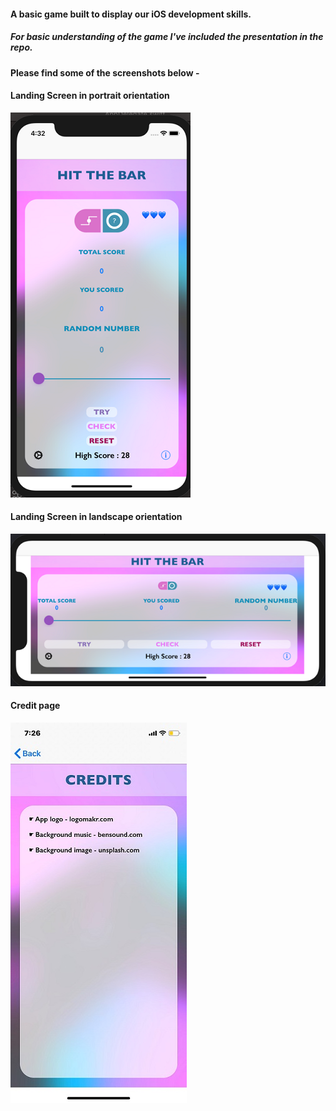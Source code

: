 #### A basic game built to display our iOS development skills.
##### For basic understanding of the game I've included the presentation in the repo.

#### Please find some of the screenshots below - 

#### Landing Screen in portrait orientation

![Landing Screen Portrait](https://github.com/Tarunpreetsingh16/iOS/blob/master/Hit%20the%20bar/images/landingScreen.png)

#### Landing Screen in landscape orientation

![Landing Screen Landscape](https://github.com/Tarunpreetsingh16/iOS/blob/master/Hit%20the%20bar/images/landingScreenLandscape.png)


#### Credit page

![Credit Page](https://github.com/Tarunpreetsingh16/iOS/blob/master/Hit%20the%20bar/images/credits.jpg)

